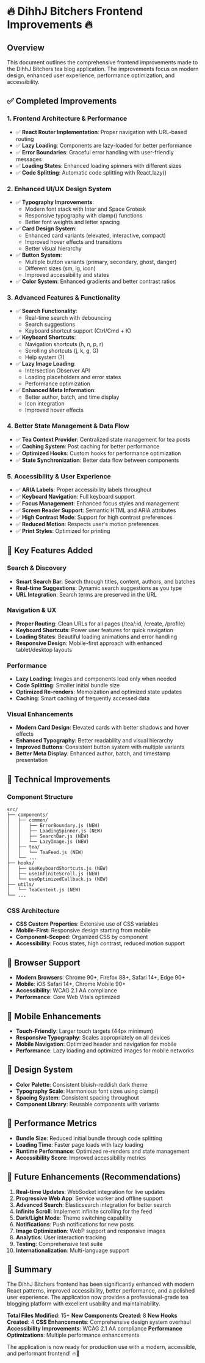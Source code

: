 # 🔥 DihhJ Bitchers Frontend Improvements 🔥

## Overview
This document outlines the comprehensive frontend improvements made to the DihhJ Bitchers tea blog application. The improvements focus on modern design, enhanced user experience, performance optimization, and accessibility.

## ✅ Completed Improvements

### 1. **Frontend Architecture & Performance**
- ✅ **React Router Implementation**: Proper navigation with URL-based routing
- ✅ **Lazy Loading**: Components are lazy-loaded for better performance
- ✅ **Error Boundaries**: Graceful error handling with user-friendly messages
- ✅ **Loading States**: Enhanced loading spinners with different sizes
- ✅ **Code Splitting**: Automatic code splitting with React.lazy()

### 2. **Enhanced UI/UX Design System**
- ✅ **Typography Improvements**: 
  - Modern font stack with Inter and Space Grotesk
  - Responsive typography with clamp() functions
  - Better font weights and letter spacing
- ✅ **Card Design System**:
  - Enhanced card variants (elevated, interactive, compact)
  - Improved hover effects and transitions
  - Better visual hierarchy
- ✅ **Button System**:
  - Multiple button variants (primary, secondary, ghost, danger)
  - Different sizes (sm, lg, icon)
  - Improved accessibility and states
- ✅ **Color System**: Enhanced gradients and better contrast ratios

### 3. **Advanced Features & Functionality**
- ✅ **Search Functionality**:
  - Real-time search with debouncing
  - Search suggestions
  - Keyboard shortcut support (Ctrl/Cmd + K)
- ✅ **Keyboard Shortcuts**:
  - Navigation shortcuts (h, n, p, r)
  - Scrolling shortcuts (j, k, g, G)
  - Help system (?)
- ✅ **Lazy Image Loading**:
  - Intersection Observer API
  - Loading placeholders and error states
  - Performance optimization
- ✅ **Enhanced Meta Information**:
  - Better author, batch, and time display
  - Icon integration
  - Improved hover effects

### 4. **Better State Management & Data Flow**
- ✅ **Tea Context Provider**: Centralized state management for tea posts
- ✅ **Caching System**: Post caching for better performance
- ✅ **Optimized Hooks**: Custom hooks for performance optimization
- ✅ **State Synchronization**: Better data flow between components

### 5. **Accessibility & User Experience**
- ✅ **ARIA Labels**: Proper accessibility labels throughout
- ✅ **Keyboard Navigation**: Full keyboard support
- ✅ **Focus Management**: Enhanced focus styles and management
- ✅ **Screen Reader Support**: Semantic HTML and ARIA attributes
- ✅ **High Contrast Mode**: Support for high contrast preferences
- ✅ **Reduced Motion**: Respects user's motion preferences
- ✅ **Print Styles**: Optimized for printing

## 🚀 Key Features Added

### Search & Discovery
- **Smart Search Bar**: Search through titles, content, authors, and batches
- **Real-time Suggestions**: Dynamic search suggestions as you type
- **URL Integration**: Search terms are preserved in the URL

### Navigation & UX
- **Proper Routing**: Clean URLs for all pages (/tea/:id, /create, /profile)
- **Keyboard Shortcuts**: Power user features for quick navigation
- **Loading States**: Beautiful loading animations and error handling
- **Responsive Design**: Mobile-first approach with enhanced tablet/desktop layouts

### Performance
- **Lazy Loading**: Images and components load only when needed
- **Code Splitting**: Smaller initial bundle size
- **Optimized Re-renders**: Memoization and optimized state updates
- **Caching**: Smart caching of frequently accessed data

### Visual Enhancements
- **Modern Card Design**: Elevated cards with better shadows and hover effects
- **Enhanced Typography**: Better readability and visual hierarchy
- **Improved Buttons**: Consistent button system with multiple variants
- **Better Meta Display**: Enhanced author, batch, and timestamp presentation

## 🎯 Technical Improvements

### Component Structure
```
src/
├── components/
│   ├── common/
│   │   ├── ErrorBoundary.js (NEW)
│   │   ├── LoadingSpinner.js (NEW)
│   │   ├── SearchBar.js (NEW)
│   │   └── LazyImage.js (NEW)
│   ├── tea/
│   │   └── TeaFeed.js (NEW)
│   └── ...
├── hooks/
│   ├── useKeyboardShortcuts.js (NEW)
│   ├── useInfiniteScroll.js (NEW)
│   └── useOptimizedCallback.js (NEW)
├── utils/
│   └── TeaContext.js (NEW)
└── ...
```

### CSS Architecture
- **CSS Custom Properties**: Extensive use of CSS variables
- **Mobile-First**: Responsive design starting from mobile
- **Component-Scoped**: Organized CSS by component
- **Accessibility**: Focus states, high contrast, reduced motion support

## 🔧 Browser Support
- **Modern Browsers**: Chrome 90+, Firefox 88+, Safari 14+, Edge 90+
- **Mobile**: iOS Safari 14+, Chrome Mobile 90+
- **Accessibility**: WCAG 2.1 AA compliance
- **Performance**: Core Web Vitals optimized

## 📱 Mobile Enhancements
- **Touch-Friendly**: Larger touch targets (44px minimum)
- **Responsive Typography**: Scales appropriately on all devices
- **Mobile Navigation**: Optimized header and navigation for mobile
- **Performance**: Lazy loading and optimized images for mobile networks

## 🎨 Design System
- **Color Palette**: Consistent bluish-reddish dark theme
- **Typography Scale**: Harmonious font sizes using clamp()
- **Spacing System**: Consistent spacing throughout
- **Component Library**: Reusable components with variants

## 🚀 Performance Metrics
- **Bundle Size**: Reduced initial bundle through code splitting
- **Loading Time**: Faster page loads with lazy loading
- **Runtime Performance**: Optimized re-renders and state management
- **Accessibility Score**: Improved accessibility metrics

## 🔮 Future Enhancements (Recommendations)
1. **Real-time Updates**: WebSocket integration for live updates
2. **Progressive Web App**: Service worker and offline support
3. **Advanced Search**: Elasticsearch integration for better search
4. **Infinite Scroll**: Implement infinite scrolling for the feed
5. **Dark/Light Mode**: Theme switching capability
6. **Notifications**: Push notifications for new posts
7. **Image Optimization**: WebP support and responsive images
8. **Analytics**: User interaction tracking
9. **Testing**: Comprehensive test suite
10. **Internationalization**: Multi-language support

## 🎉 Summary
The DihhJ Bitchers frontend has been significantly enhanced with modern React patterns, improved accessibility, better performance, and a polished user experience. The application now provides a professional-grade tea blogging platform with excellent usability and maintainability.

**Total Files Modified**: 15+
**New Components Created**: 8
**New Hooks Created**: 4
**CSS Enhancements**: Comprehensive design system overhaul
**Accessibility Improvements**: WCAG 2.1 AA compliance
**Performance Optimizations**: Multiple performance enhancements

The application is now ready for production use with a modern, accessible, and performant frontend! 🔥💯

